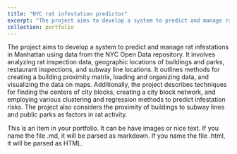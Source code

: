 ```yaml
---
title: "NYC rat infestation predictor"
excerpt: "The project aims to develop a system to predict and manage rat infestations in Manhattan using data from the NYC Open Data. <br/><img src='/images/rat_predictor.png'>"
collection: portfolio
---
```


The project aims to develop a system to predict and manage rat infestations in Manhattan using data from the NYC Open Data repository. It involves analyzing rat inspection data, geographic locations of buildings and parks, restaurant inspections, and subway line locations. It outlines methods for creating a building proximity matrix, loading and organizing data, and visualizing the data on maps. Additionally, the project describes techniques for finding the centers of city blocks, creating a city block network, and employing various clustering and regression methods to predict infestation risks. The project also considers the proximity of buildings to subway lines and public parks as factors in rat activity.


This is an item in your portfolio. It can be have images or nice text. If you name the file .md, it will be parsed as markdown. If you name the file .html, it will be parsed as HTML. 
